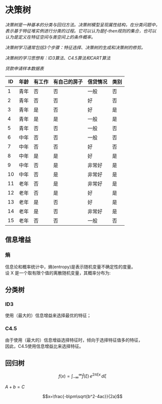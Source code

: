 # 决策树
*决策树是一种基本的分类与回归方法。决策树模型呈现属性结构，在分类问题中，
表示基于特征堆实例进行分类的过程。它可以认为是if-then规则的集合，也可以
认为是定义在特征空间与类空间上的条件概率。*

*决策树学习通常包括3个步骤：特征选择、决策树的生成和决策树的修剪。*

*决策树的学习思想有：ID3算法、C4.5算法和CART算法*

*贷款申请样本数据表*

|ID|年龄|有工作|有自己的房子|信贷情况|类别|
|---|---|---|---|---|---|
|1|青年|否|否|一般|否|
|2|青年|否|否|好|否|
|3|青年|是|否|好|是|
|4|青年|是|是|一般|是|
|5|青年|否|否|一般|否|
|6|中年|否|否|一般|否|
|7|中年|否|否|好|否|
|8|中年|是|是|好|是|
|9|中年|否|是|非常好|是|
|10|中年|否|是|非常好|是|
|11|老年|否|是|非常好|是|
|12|老年|否|是|好|是|
|13|老年|是|否|好|是|
|14|老年|是|否|非常好|是|
|15|老年|否|否|一般|否|

## 信息增益

### 熵
信息论和概率统计中，熵(entropy)是表示随机变量不确定性的度量。
<br>
设 X 是一个取有限个值的离散随机变量，其概率分布为:<br>


## 分类树
### ID3
使用（最大的）信息增益来选择最优的特征；
### C4.5
由于使用（最大的）信息增益选择特征时，倾向于选择特征值多的特征，<br>
因此，C4.5使用信息增益比来选择特征。
## 回归树


$$
f(x) = \int_{-\infty}^\infty \hat f(\xi)\,e^{2 \pi \xi x} \,d\xi
$$

$A + b = C$

$$x=\frac{-b\pm\sqrt{b^2-4ac}}{2a}$$

